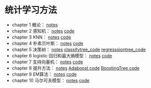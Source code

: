 # 统计学习方法

- chapter 1 概论：  [notes](https://github.com/NaCl-Ocean/Skill-Tree-Lights-Up/blob/master/statistical-learning-method/统计学习及监督学习概论.pdf)
- chapter 2 感知机： [notes](https://github.com/NaCl-Ocean/Skill-Tree-Lights-Up/blob/master/statistical-learning-method/perceptron.md)    [code](https://github.com/NaCl-Ocean/Skill-Tree-Lights-Up/blob/master/statistical-learning-method/Perceptron.ipynb)
- chapter 3 KNN：  [notes](https://github.com/NaCl-Ocean/Skill-Tree-Lights-Up/blob/master/statistical-learning-method/knn.md)  [code](https://github.com/NaCl-Ocean/Skill-Tree-Lights-Up/blob/master/statistical-learning-method/kdtree.py)
- chapter 4 朴素贝叶斯：  [notes](https://github.com/NaCl-Ocean/Skill-Tree-Lights-Up/blob/master/statistical-learning-method/naive_bayes.pdf)   [code](https://github.com/NaCl-Ocean/Skill-Tree-Lights-Up/blob/master/statistical-learning-method/naive_bayes.py)
- chapter 5 决策树：  [notes](https://github.com/NaCl-Ocean/Skill-Tree-Lights-Up/blob/master/statistical-learning-method/decision_tree.md)   [classifytree_code](https://github.com/NaCl-Ocean/Skill-Tree-Lights-Up/blob/master/statistical-learning-method/decision_tree.py)   [regresssiontree_code](https://github.com/NaCl-Ocean/Skill-Tree-Lights-Up/blob/master/statistical-learning-method/decision_tree_reg.py) 
- chapter 6 logistic 回归和最大熵模型： [notes](https://github.com/NaCl-Ocean/Skill-Tree-Lights-Up/blob/master/statistical-learning-method/logistic_regression.pdf)   [code](https://github.com/NaCl-Ocean/Skill-Tree-Lights-Up/blob/master/statistical-learning-method/logistic_regression.py)
- chapter 7 支持向量机：  [notes](https://github.com/NaCl-Ocean/Skill-Tree-Lights-Up/blob/master/statistical-learning-method/svm.pdf)   [code](https://github.com/NaCl-Ocean/Skill-Tree-Lights-Up/blob/master/statistical-learning-method/svm.py)
- chapter 8 提升方法： [notes](https://github.com/NaCl-Ocean/Skill-Tree-Lights-Up/blob/master/statistical-learning-method/boost.md)   [Adaboost code](https://github.com/NaCl-Ocean/Skill-Tree-Lights-Up/blob/master/statistical-learning-method/adaboost.py)  [BoostingTree code](https://github.com/NaCl-Ocean/Skill-Tree-Lights-Up/blob/master/statistical-learning-method/boosting_tree.py)
- chapter 9 EM算法：  [notes](https://github.com/NaCl-Ocean/Skill-Tree-Lights-Up/blob/master/statistical-learning-method/EM.md)   [code](https://github.com/NaCl-Ocean/Skill-Tree-Lights-Up/blob/master/statistical-learning-method/GMM.py) 
- chapter 10 马尔可夫模型： [notes](https://github.com/NaCl-Ocean/Skill-Tree-Lights-Up/blob/master/statistical-learning-method/markov_chain.md)   [code](https://github.com/NaCl-Ocean/Skill-Tree-Lights-Up/blob/master/statistical-learning-method/HMM.py) 

